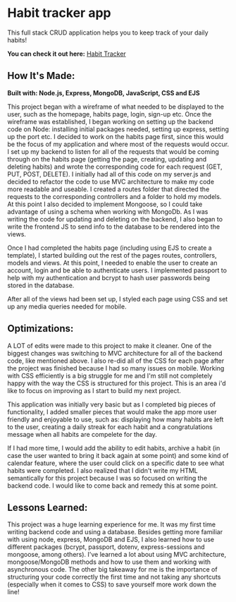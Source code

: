 # Habit tracker app

This full stack CRUD application helps you to keep track of your daily habits!

**You can check it out here:** [Habit Tracker](habit-tracker-hwm.cyclic.app)

## How It's Made:
**Built with: Node.js, Express, MongoDB, JavaScript, CSS and EJS**

This project began with a wireframe of what needed to be displayed to the user, such as the homepage, habits page, login, sign-up etc. Once the wireframe
was established, I began working on setting up the backend code on Node: installing initial packages needed, setting up express, setting up the port etc.
I decided to work on the habits page first, since this would be the focus of my application and where most of the requests would occur. I set up my
backend to listen for all of the requests that would be coming through on the habits page (getting the page, creating, updating and deleting habits) and 
wrote the corresponding code for each request (GET, PUT, POST, DELETE). I initially had all of this code on my server.js and decided to refactor the code 
to use MVC architecture to make my code more readable and useable. I created a routes folder that directed the requests to the corresponding controllers
and a folder to hold my models. At this point I also decided to implement Mongoose, so I could take advantage of using a schema when working with MongoDb.
As I was writing the code for updating and deleting on the backend, I also began to write the frontend JS to send info to the database to be rendered
into the views.

Once I had completed the habits page (including using EJS to create a template), I started building out the rest of the pages routes, controllers, models 
and views. At this point, I needed to enable the user to create an account, login and be able to authenticate users. I implemented passport to help with my
authentication and bcrypt to hash user passwords being stored in the database.

After all of the views had been set up, I styled each page using CSS and set up any media queries needed for mobile.

## Optimizations:

A LOT of edits were made to this project to make it cleaner. One of the biggest changes was switching to MVC architecture for all of the backend code, like
mentioned above. I also re-did all of the CSS for each page after the project was finished because I had so many issues on mobile. Working with CSS
efficiently is a big struggle for me and I'm still not completely happy with the way the CSS is structured for this project. This is an area i'd like to
focus on improving as I start to build my next project.

This application was initially very basic but as I completed big pieces of functionality, I added smaller pieces that would make the app more user friendly
and enjoyable to use, such as: displaying how many habits are left to the user, creating a daily streak for each habit and a congratulations message
when all habits are compelete for the day.

If I had more time, I would add the ability to edit habits, archive a habit (in case the user wanted to bring it back again at some point) and some kind
of calendar feature, where the user could click on a specific date to see what habits were completed. I also realized that I didn't write my HTML
semantically for this project because I was so focused on writing the backend code. I would like to come back and remedy this at some point.

## Lessons Learned:

This project was a huge learning experience for me. It was my first time writing backend code and using a database. Besides getting more familiar with 
using node, express, MongoDB and EJS, I also learned how to use different packages (bcrypt, passport, dotenv, express-sessions and mongoose, among
others). I've learned a lot about using MVC architecture, mongoose/MongoDB methods and how to use them and working with asynchronous code.
The other big takeaway for me is the importance of structuring your code correctly the first time and not taking any shortcuts (especially when it comes
to CSS) to save yourself more work down the line!
